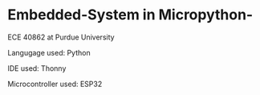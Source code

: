 # Embedded-System in Micropython-
ECE 40862 at Purdue University 

Langugage used: Python

IDE used: Thonny 

Microcontroller used: ESP32

